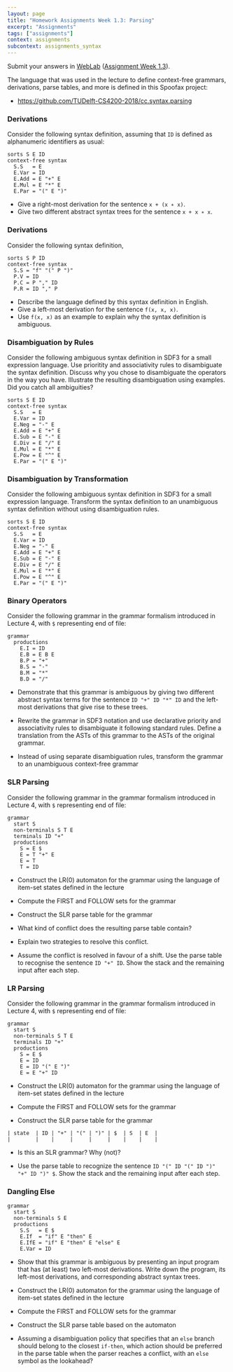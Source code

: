 ```yaml
---
layout: page
title: "Homework Assignments Week 1.3: Parsing"
excerpt: "Assignments"
tags: ["assignments"]
context: assignments
subcontext: assignments_syntax
---
```


Submit your answers in [WebLab](https://weblab.tudelft.nl/cs4200/2018-2019/) ([Assignment Week 1.3](https://weblab.tudelft.nl/cs4200/2018-2019/assignment/20444/view)).

The language that was used in the lecture to define context-free grammars, derivations, parse tables, and more is defined in this Spoofax project:

- https://github.com/TUDelft-CS4200-2018/cc.syntax.parsing

### Derivations

Consider the following syntax definition, assuming that `ID` is defined as alphanumeric identifiers as usual:

```
sorts S E ID
context-free syntax
  S.S   = E
  E.Var = ID
  E.Add = E "+" E
  E.Mul = E "*" E
  E.Par = "(" E ")"
```

- Give a right-most derivation for the sentence `x + (x ∗ x)`.
- Give two different abstract syntax trees for the sentence `x + x ∗ x`.

### Derivations

Consider the following syntax definition,

```
sorts S P ID
context-free syntax
  S.S = "f" "(" P ")"
  P.V = ID
  P.C = P "," ID
  P.R = ID "," P
```

- Describe the language defined by this syntax definition in English.
- Give a left-most derivation for the sentence `f(x, x, x)`.
- Use `f(x, x)` as an example to explain why the syntax definition is ambiguous.

### Disambiguation by Rules

Consider the following ambiguous syntax definition in SDF3 for a small expression language. Use prioritity and associativity rules to disambiguate the syntax definition. Discuss why you chose to disambiguate the operators in the way you have. Illustrate the resulting disambiguation using examples. Did you catch all ambiguities?

```
sorts S E ID
context-free syntax
  S.S   = E
  E.Var = ID
  E.Neg = "-" E
  E.Add = E "+" E
  E.Sub = E "-" E
  E.Div = E "/" E
  E.Mul = E "*" E
  E.Pow = E "^" E
  E.Par = "(" E ")"
```

### Disambiguation by Transformation

Consider the following ambiguous syntax definition in SDF3 for a small expression language. Transform the syntax definition to an unambiguous syntax definition without using disambiguation rules.

```
sorts S E ID
context-free syntax
  S.S   = E
  E.Var = ID
  E.Neg = "-" E
  E.Add = E "+" E
  E.Sub = E "-" E
  E.Div = E "/" E
  E.Mul = E "*" E
  E.Pow = E "^" E
  E.Par = "(" E ")"
```

### Binary Operators

Consider the following grammar in the grammar formalism introduced in Lecture 4, with `$` representing end of file:

```
grammar
  productions
    E.I = ID
    E.B = E B E
    B.P = "+"
    B.S = "-"
    B.M = "*"
    B.D = "/"
```

- Demonstrate that this grammar is ambiguous by giving two different
abstract syntax terms for the sentence `ID "+" ID "*" ID` and the left-most
derivations that give rise to these trees.

- Rewrite the grammar in SDF3 notation and use declarative priority and
associativity rules to disambiguate it following standard rules. Define a
translation from the ASTs of this grammar to the ASTs of the original grammar.

- Instead of using separate disambiguation rules, transform the grammar to an
unambiguous context-free grammar

### SLR Parsing

Consider the following grammar in the grammar formalism introduced in Lecture 4, with `$` representing end of file:

```
grammar
  start S
  non-terminals S T E
  terminals ID "+"
  productions
    S = E $
    E = T "+" E
    E = T
    T = ID
```

- Construct the LR(0) automaton for the grammar using the language of item-set states defined in the lecture

- Compute the FIRST and FOLLOW sets for the grammar

- Construct the SLR parse table for the grammar

- What kind of conflict does the resulting parse table contain?

- Explain two strategies to resolve this conflict.

- Assume the conflict is resolved in favour of a shift. Use the parse table to recognise the sentence `ID "+" ID`. Show the stack and the remaining input after each step.

### LR Parsing

Consider the following grammar in the grammar formalism introduced in Lecture 4, with `$` representing end of file:

```
grammar
  start S
  non-terminals S T E
  terminals ID "+"
  productions
    S = E $
    E = ID
    E = ID "(" E ")"
    E = E "+" ID
```

- Construct the LR(0) automaton for the grammar using the language of item-set states defined in the lecture

- Compute the FIRST and FOLLOW sets for the grammar

- Construct the SLR parse table for the grammar

```
| state  | ID | "+" | "(" | ")" | $  | S  | E  |
|        |    |     |     |     |    |    |    |
```

- Is this an SLR grammar? Why (not)?

- Use the parse table to recognize the sentence `ID "(" ID "(" ID ")" "+" ID ")" $`. Show the stack and the remaining input after each step.


### Dangling Else

```
grammar
  start S
  non-terminals S E
  productions
    S.S   = E $
    E.If  = "if" E "then" E
    E.IfE = "if" E "then" E "else" E
    E.Var = ID
```

- Show that this grammar is ambiguous by presenting an input program that has (at least) two left-most derivations. Write down the program, its left-most derivations, and corresponding abstract syntax trees.

- Construct the LR(0) automaton for the grammar using the language of item-set states defined in the lecture

- Compute the FIRST and FOLLOW sets for the grammar

- Construct the SLR parse table based on the automaton

- Assuming a disambiguation policy that specifies that an `else` branch should belong to the closest `if-then`, which action should be preferred in the parse table when the parser reaches a conflict, with an `else` symbol as the lookahead?
